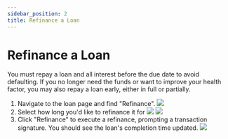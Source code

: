 ```yaml
---
sidebar_position: 2
title: Refinance a Loan
---
```

# Refinance a Loan
You must repay a loan and all interest before the due date to avoid defaulting. If you no longer need the funds or want to improve your health factor, you may also repay a loan early, either in full or partially.

1. Navigate to the loan page and find "Refinance".
![](https://d3q7ie80jbiqey.cloudfront.net/media/image/zoom/7d5f0921-9042-49bb-88f1-372e9c7ece9d/2.5/63.298611111111/20.79945799458?0)
2. Select how long you'd like to refinance it for
![](https://d3q7ie80jbiqey.cloudfront.net/media/image/zoom/b8f7c68e-7a6a-40ba-bc6a-0139ae11178b/2.5/50/16.937669376694?0)
![](https://d3q7ie80jbiqey.cloudfront.net/media/image/zoom/b74913ed-f69f-4112-aa51-13a40ef687db/2.5/50/35.50135501355?0)
3. Click "Refinance" to execute a refinance, prompting a transaction signature. You should see the loan's completion time updated.
![](https://d3q7ie80jbiqey.cloudfront.net/media/image/zoom/a74887ee-b5c8-4f41-8c0a-5519cbd82fc2/2.5/49.999728732639/40.142276422764?0)

